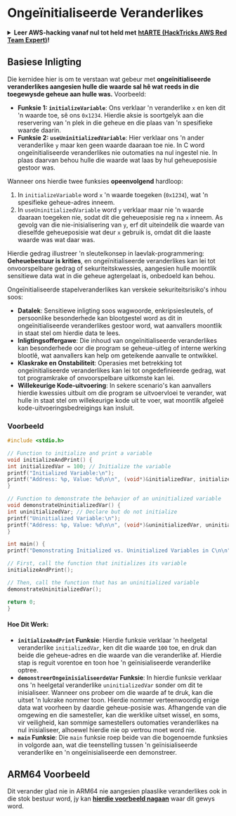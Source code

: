 # Ongeïnitialiseerde Veranderlikes

<details>

<summary><strong>Leer AWS-hacking vanaf nul tot held met</strong> <a href="https://training.hacktricks.xyz/courses/arte"><strong>htARTE (HackTricks AWS Red Team Expert)</strong></a><strong>!</strong></summary>

Ander maniere om HackTricks te ondersteun:

* As jy wil sien dat jou **maatskappy geadverteer word in HackTricks** of **HackTricks aflaai in PDF-formaat** Kontroleer die [**INSKRYWINGSPLANNE**](https://github.com/sponsors/carlospolop)!
* Kry die [**amptelike PEASS & HackTricks swag**](https://peass.creator-spring.com)
* Ontdek [**Die PEASS Familie**](https://opensea.io/collection/the-peass-family), ons versameling eksklusiewe [**NFTs**](https://opensea.io/collection/the-peass-family)
* **Sluit aan by die** 💬 [**Discord-groep**](https://discord.gg/hRep4RUj7f) of die [**telegram-groep**](https://t.me/peass) of **volg** ons op **Twitter** 🐦 [**@hacktricks\_live**](https://twitter.com/hacktricks\_live)**.**
* **Deel jou haktruuks deur PR's in te dien by die** [**HackTricks**](https://github.com/carlospolop/hacktricks) en [**HackTricks Cloud**](https://github.com/carlospolop/hacktricks-cloud) github-opslag.

</details>

## Basiese Inligting

Die kernidee hier is om te verstaan wat gebeur met **ongeïnitialiseerde veranderlikes aangesien hulle die waarde sal hê wat reeds in die toegewysde geheue aan hulle was.** Voorbeeld:

* **Funksie 1: `initializeVariable`**: Ons verklaar 'n veranderlike `x` en ken dit 'n waarde toe, sê ons `0x1234`. Hierdie aksie is soortgelyk aan die reservering van 'n plek in die geheue en die plaas van 'n spesifieke waarde daarin.
* **Funksie 2: `useUninitializedVariable`**: Hier verklaar ons 'n ander veranderlike `y` maar ken geen waarde daaraan toe nie. In C word ongeïnitialiseerde veranderlikes nie outomaties na nul ingestel nie. In plaas daarvan behou hulle die waarde wat laas by hul geheueposisie gestoor was.

Wanneer ons hierdie twee funksies **opeenvolgend** hardloop:

1. In `initializeVariable` word `x` 'n waarde toegeken (`0x1234`), wat 'n spesifieke geheue-adres inneem.
2. In `useUninitializedVariable` word `y` verklaar maar nie 'n waarde daaraan toegeken nie, sodat dit die geheueposisie reg na `x` inneem. As gevolg van die nie-inisialisering van `y`, erf dit uiteindelik die waarde van dieselfde geheueposisie wat deur `x` gebruik is, omdat dit die laaste waarde was wat daar was.

Hierdie gedrag illustreer 'n sleutelkonsep in laevlak-programmering: **Geheuebestuur is krities**, en ongeïnitialiseerde veranderlikes kan lei tot onvoorspelbare gedrag of sekuriteitskwessies, aangesien hulle moontlik sensitiewe data wat in die geheue agtergelaat is, onbedoeld kan behou.

Ongeïnitialiseerde stapelveranderlikes kan verskeie sekuriteitsrisiko's inhou soos:

* **Datalek**: Sensitiewe inligting soos wagwoorde, enkripsiesleutels, of persoonlike besonderhede kan blootgestel word as dit in ongeïnitialiseerde veranderlikes gestoor word, wat aanvallers moontlik in staat stel om hierdie data te lees.
* **Inligtingsoffergawe**: Die inhoud van ongeïnitialiseerde veranderlikes kan besonderhede oor die program se geheue-uitleg of interne werking blootlê, wat aanvallers kan help om geteikende aanvalle te ontwikkel.
* **Klaskrake en Onstabiliteit**: Operasies met betrekking tot ongeïnitialiseerde veranderlikes kan lei tot ongedefinieerde gedrag, wat tot programkrake of onvoorspelbare uitkomste kan lei.
* **Willekeurige Kode-uitvoering**: In sekere scenario's kan aanvallers hierdie kwessies uitbuit om die program se uitvoervloei te verander, wat hulle in staat stel om willekeurige kode uit te voer, wat moontlik afgeleë kode-uitvoeringsbedreigings kan insluit.

### Voorbeeld
```c
#include <stdio.h>

// Function to initialize and print a variable
void initializeAndPrint() {
int initializedVar = 100; // Initialize the variable
printf("Initialized Variable:\n");
printf("Address: %p, Value: %d\n\n", (void*)&initializedVar, initializedVar);
}

// Function to demonstrate the behavior of an uninitialized variable
void demonstrateUninitializedVar() {
int uninitializedVar; // Declare but do not initialize
printf("Uninitialized Variable:\n");
printf("Address: %p, Value: %d\n\n", (void*)&uninitializedVar, uninitializedVar);
}

int main() {
printf("Demonstrating Initialized vs. Uninitialized Variables in C\n\n");

// First, call the function that initializes its variable
initializeAndPrint();

// Then, call the function that has an uninitialized variable
demonstrateUninitializedVar();

return 0;
}
```
#### Hoe Dit Werk:

* **`initializeAndPrint` Funksie**: Hierdie funksie verklaar 'n heelgetal veranderlike `initializedVar`, ken dit die waarde `100` toe, en druk dan beide die geheue-adres en die waarde van die veranderlike af. Hierdie stap is reguit vorentoe en toon hoe 'n geïnisialiseerde veranderlike optree.
* **`demonstreerOngeïnisialiseerdeVar` Funksie**: In hierdie funksie verklaar ons 'n heelgetal veranderlike `uninitializedVar` sonder om dit te inisialiseer. Wanneer ons probeer om die waarde af te druk, kan die uitset 'n lukrake nommer toon. Hierdie nommer verteenwoordig enige data wat voorheen by daardie geheue-posisie was. Afhangende van die omgewing en die samesteller, kan die werklike uitset wissel, en soms, vir veiligheid, kan sommige samestellers outomaties veranderlikes na nul inisialiseer, alhoewel hierdie nie op vertrou moet word nie.
* **`main` Funksie**: Die `main` funksie roep beide van die bogenoemde funksies in volgorde aan, wat die teenstelling tussen 'n geïnisialiseerde veranderlike en 'n ongeïnisialiseerde een demonstreer.

## ARM64 Voorbeeld

Dit verander glad nie in ARM64 nie aangesien plaaslike veranderlikes ook in die stok bestuur word, jy kan [**hierdie voorbeeld nagaan**](https://8ksec.io/arm64-reversing-and-exploitation-part-6-exploiting-an-uninitialized-stack-variable-vulnerability/) waar dit gewys word.

